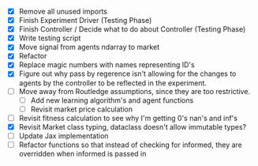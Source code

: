 - [x] Remove all unused imports
- [x] Finish Experiment Driver (Testing Phase)
- [x] Finish Controller / Decide what to do about Controller (Testing Phase)
- [x] Write testing script
- [x] Move signal from agents ndarray to market
- [x] Refactor
- [x] Replace magic numbers with names representing ID's
- [x] Figure out why pass by regerence isn't allowing for the changes to agents by the controller to be reflected in the experiment.
- [ ] Move away from Routledge assumptions, since they are too restrictive.
    - [ ] Add new learning algorithm's and agent functions
    - [ ] Revisit market price calculation
- [ ] Revisit fitness calculation to see why I'm getting 0's nan's and inf's
- [x] Revisit Market class typing, dataclass doesn't allow immutable types?
- [ ] Update Jax implementation
- [ ] Refactor functions so that instead of checking for informed, they are overridden when informed is passed in
